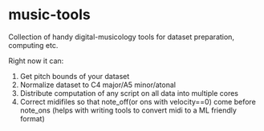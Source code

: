 # music-tools

Collection of handy digital-musicology tools for dataset preparation, computing etc.

Right now it can:
1. Get pitch bounds of your dataset
2. Normalize dataset to C4 major/A5 minor/atonal
3. Distribute computation of any script on all data into multiple cores
4. Correct midifiles so that note_off(or ons with velocity==0) come before note_ons (helps with writing tools to convert midi to a ML friendly format)
